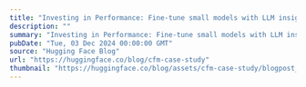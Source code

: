 ```yaml
---
title: "Investing in Performance: Fine-tune small models with LLM insights  - a CFM case study"
description: ""
summary: "Investing in Performance: Fine-tune small models with LLM insights - a CFM case study Overview: This..."
pubDate: "Tue, 03 Dec 2024 00:00:00 GMT"
source: "Hugging Face Blog"
url: "https://huggingface.co/blog/cfm-case-study"
thumbnail: "https://huggingface.co/blog/assets/cfm-case-study/blogpost_cfm.png"
---
```


